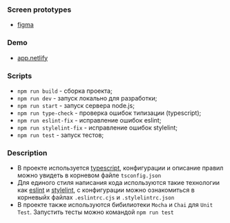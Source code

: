 ### Screen prototypes
- [figma](https://www.figma.com/file/Z6aAEG7hVESc7uLjFRa90O/Yandex-Chat?type=design&node-id=0-1&t=Q5H6V3wwkRWlA1Uo-0 )
### Demo
- [app.netlify](https://chipper-douhua-6feafd.netlify.app)

### Scripts
- `npm run build` - сборка проекта;
- `npm run dev` - запуск локально для разработки;
- `npm run start` - запуск сервера node.js;
- `npm run type-check` - проверка ошибок типизации (typescript);
- `npm run eslint-fix` - исправление ошибок eslint;
- `npm run stylelint-fix` - исправление ошибок stylelint;
- `npm run test` - запуск тестов;


### Description

- В проекте используется [typescript](https://www.typescriptlang.org/), конфигурации и описание правил можно увидеть в корневом файле ```tsconfig.json```
- Для единого стиля написания кода используются такие технологии как [eslint](https://eslint.org/) и [stylelint](https://stylelint.io/), c конфигурации можно ознакомиться в корневыйх файлах ```.eslintrc.cjs``` и ```.stylelintrc.json``` 
- В проекте также используются бибилиотеки `Mocha` и `Chai` для `Unit Test`. Запустить тесты можно командой `npm run test`
